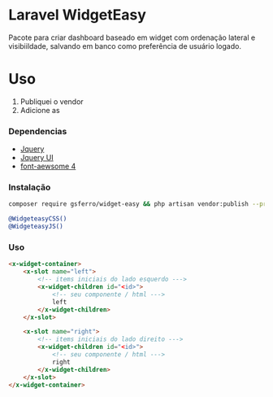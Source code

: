 # Laravel WidgetEasy
Pacote para criar dashboard baseado em widget com ordenação lateral e visibiildade, 
salvando em banco como preferência de usuário logado.

# Uso
1. Publiquei o vendor
1. Adicione as 

### Dependencias

- [Jquery](https://jquery.com/download/)
- [Jquery UI](https://releases.jquery.com/ui/)
- [font-aewsome 4](https://fontawesome.com/v4.7.0/icons/)

### Instalação

```bash 
composer require gsferro/widget-easy && php artisan vendor:publish --provider="Gsferro\WidgetEasy\Providers\WidgetEasyServiceProvider" --force
```

```bash
@WidgeteasyCSS()
@WidgeteasyJS()
```
### Uso

```html
<x-widget-container>
    <x-slot name="left">
        <!-- items iniciais do lado esquerdo --->
        <x-widget-children id="<id>">
            <!-- seu componente / html --->
            left
        </x-widget-children>
    </x-slot>

    <x-slot name="right">
        <!-- items iniciais do lado direito --->
        <x-widget-children id="<id>">
            <!-- seu componente / html --->
            right
        </x-widget-children>
    </x-slot>
</x-widget-container>
```